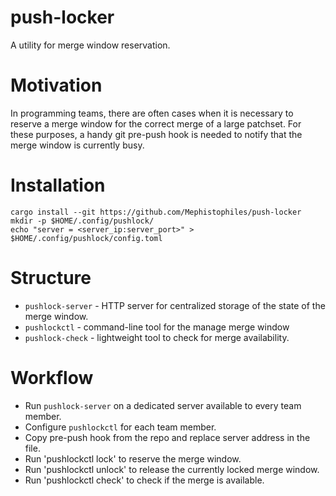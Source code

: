 # push-locker
A utility for merge window reservation.

# Motivation
In programming teams, there are often cases when it is necessary to reserve a merge window for the correct merge of a large patchset.
For these purposes, a handy git pre-push hook is needed to notify that the merge window is currently busy.

# Installation

```
cargo install --git https://github.com/Mephistophiles/push-locker
mkdir -p $HOME/.config/pushlock/
echo "server = <server_ip:server_port>" >  $HOME/.config/pushlock/config.toml
```

# Structure
* `pushlock-server` - HTTP server for centralized storage of the state of the merge window.
* `pushlockctl` - command-line tool for the manage merge window
* `pushlock-check` - lightweight tool to check for merge availability.

# Workflow

* Run `pushlock-server` on a dedicated server available to every team member.
* Configure `pushlockctl` for each team member.
* Copy pre-push hook from the repo and replace server address in the file.
* Run 'pushlockctl lock' to reserve the merge window.
* Run 'pushlockctl unlock' to release the currently locked merge window.
* Run 'pushlockctl check' to check if the merge is available.
